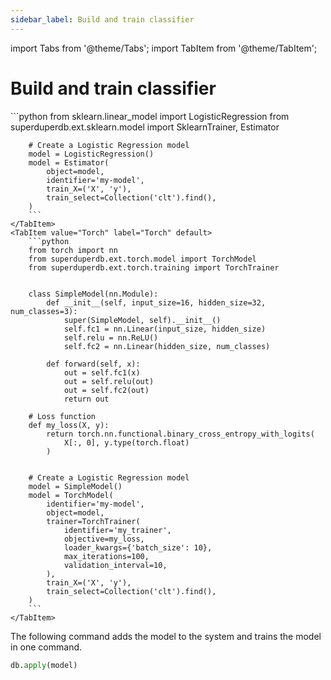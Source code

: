 ```yaml
---
sidebar_label: Build and train classifier
---
```

import Tabs from '@theme/Tabs';
import TabItem from '@theme/TabItem';

<!-- TABS -->
# Build and train classifier


<Tabs>
    <TabItem value="Scikit-Learn" label="Scikit-Learn" default>
        ```python
        from sklearn.linear_model import LogisticRegression
        from superduperdb.ext.sklearn.model import SklearnTrainer, Estimator
        
        # Create a Logistic Regression model
        model = LogisticRegression()
        model = Estimator(
            object=model,
            identifier='my-model',
            train_X=('X', 'y'),
            train_select=Collection('clt').find(),
        )        
        ```
    </TabItem>
    <TabItem value="Torch" label="Torch" default>
        ```python
        from torch import nn
        from superduperdb.ext.torch.model import TorchModel
        from superduperdb.ext.torch.training import TorchTrainer
        
        
        class SimpleModel(nn.Module):
            def __init__(self, input_size=16, hidden_size=32, num_classes=3):
                super(SimpleModel, self).__init__()
                self.fc1 = nn.Linear(input_size, hidden_size)
                self.relu = nn.ReLU()
                self.fc2 = nn.Linear(hidden_size, num_classes)
        
            def forward(self, x):
                out = self.fc1(x)
                out = self.relu(out)
                out = self.fc2(out)
                return out
        
        # Loss function
        def my_loss(X, y):
            return torch.nn.functional.binary_cross_entropy_with_logits(
                X[:, 0], y.type(torch.float)
            )
        
        
        # Create a Logistic Regression model
        model = SimpleModel()
        model = TorchModel(
            identifier='my-model',
            object=model,         
            trainer=TorchTrainer(
                identifier='my_trainer',
                objective=my_loss,
                loader_kwargs={'batch_size': 10},
                max_iterations=100,
                validation_interval=10,
            ),
            train_X=('X', 'y'),
            train_select=Collection('clt').find(),
        )        
        ```
    </TabItem>
</Tabs>
The following command adds the model to the system and trains the model in one command.

```python
db.apply(model)
```

